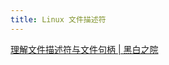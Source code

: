 ```yaml
---
title: Linux 文件描述符
---
```


[理解文件描述符与文件句柄 | 黑白之院](https://ifaceless.github.io/2019/12/19/understand-file-descriptor-and-file-description/)